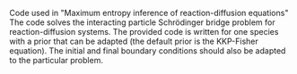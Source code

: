 Code used in "Maximum entropy inference of reaction-diffusion equations"
The code solves the interacting particle Schrödinger bridge problem for reaction-diffusion systems.
The provided code is written for one species with a prior that can be adapted (the default prior is the KKP-Fisher equation).
The initial and final boundary conditions should also be adapted to the particular problem.
